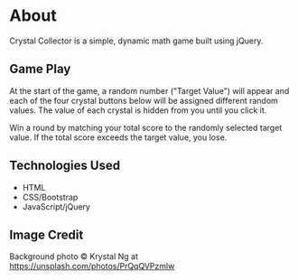 # About
Crystal Collector is a simple, dynamic math game built using jQuery.

## Game Play
At the start of the game, a random number ("Target Value") will appear and
each of the four crystal buttons below will be assigned different random
values. The value of each crystal is hidden from you until you click it.
            
Win a round by matching your total score to the randomly selected target 
value. If the total score exceeds the target value, you lose.

## Technologies Used
* HTML
* CSS/Bootstrap
* JavaScript/jQuery

## Image Credit
Background photo &copy; Krystal Ng at https://unsplash.com/photos/PrQqQVPzmlw
